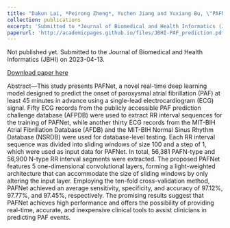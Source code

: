 ```yaml
---
title: "Dakun Lai, *Peirong Zheng*, Yuchen Jiang and Yuxiang Bu, \"PAFNet：A Real-time Deep Learning Model for the Prediction of Paroxysmal Atrial Fibrillation Onset using Single-lead ECG\""
collection: publications
excerpt: 'Submitted to *Journal of Biomedical and Health Informatics (JBHI)*, 2023. Currently waiting for the response.'
paperurl: 'http://academicpages.github.io/files/JBHI-PAF_prediction.pdf'
---
```

Not published yet. Submitted to the Journal of Biomedical and Health Informatics (JBHI) on 2023-04-13.

[Download paper here](http://academicpages.github.io/files/paper2.pdf)

Abstract—This study presents PAFNet, a novel real-time
deep learning model designed to predict the onset of
paroxysmal atrial fibrillation (PAF) at least 45 minutes in
advance using a single-lead electrocardiogram (ECG)
signal. Fifty ECG records from the publicly accessible PAF
prediction challenge database (AFPDB) were used to
extract RR interval sequences for the training of PAFNet,
while another thirty ECG records from the MIT-BIH Atrial
Fibrillation Database (AFDB) and the MIT-BIH Normal Sinus
Rhythm Database (NSRDB) were used for database-level
testing. Each RR interval sequence was divided into sliding
windows of size 100 and a step of 1, which were used as
input data for PAFNet. In total, 56,381 PAFN-type and 56,900
N-type RR interval segments were extracted. The proposed
PAFNet features 5 one-dimensional convolutional layers,
forming a light-weighted architecture that can
accommodate the size of sliding windows by only altering
the input layer. Employing the ten-fold cross-validation
method, PAFNet achieved an average sensitivity,
specificity, and accuracy of 97.12%, 97.77%, and 97.45%,
respectively. The promising results suggest that PAFNet
achieves high performance and offers the possibility of
providing real-time, accurate, and inexpensive clinical
tools to assist clinicians in predicting PAF events.
